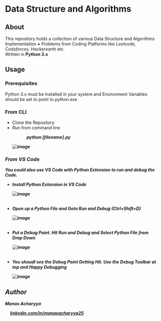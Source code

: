 # Data Structure and Algorithms

## About

This repository holds a collection of various Data Structure and Algorithms Implementation ***+*** Problems from Coding Platforms like <i>Leetcode, Codeforces, Hackerearth</i> etc. 
<br />
Written in <strong>Python 3.x</strong> 

## Usage

### Prerequisites
Python 3.x must be installed in your system and Environment Variables should be set to point to python.exe

### From CLI

<ul>
  <li>Clone the Repository</li>
  <li>Run from command line </li>
  <p>&nbsp;&nbsp;&nbsp;&nbsp;&nbsp;&nbsp;&nbsp;&nbsp;&nbsp;&nbsp;&nbsp;&nbsp;<strong><i>python [filename].py<i><strong></p>
  
  ![image](https://user-images.githubusercontent.com/42498389/115134966-78c64200-a032-11eb-8937-b4bcf803b9ba.png)
</ul>
    

### From VS Code

You could also use VS Code with Python Extension to run and ***debug*** the Code.

<ul>
  <li> Install <strong>Python Extension</strong> in VS Code</li>
  
  ![image](https://user-images.githubusercontent.com/42498389/115134724-4c112b00-a030-11eb-8444-71e6db127ddd.png)
  
  <br />
  
  <li> Open up a Python File and Goto Run and Debug <strong>(Ctrl+Shift+D)</strong>
  
  ![image](https://user-images.githubusercontent.com/42498389/115134795-f8531180-a030-11eb-90b8-d9c43188ac48.png)
  
  <br />
  
  <li> Put a Debug Point. Hit Run and Debug and Select Python File from Drop Down</li>
  
  ![image](https://user-images.githubusercontent.com/42498389/115134833-3fd99d80-a031-11eb-9076-32691b54bd62.png)
  
  <br />

  <li>You shoudl see the Debug Point Getting Hit. Use the Debug Toolbar at top and Happy Debugging </li>
  
  ![image](https://user-images.githubusercontent.com/42498389/115134854-71eaff80-a031-11eb-98a8-576799f27a83.png)
  
</ul>

## Author

<strong>Manas Acharyya</strong>

  <p>&nbsp;&nbsp;&nbsp;&nbsp;&nbsp;<a href="https://www.linkedin.com/in/manasacharyya25">linkedin.com/in/manasacharyya25</a></p>


  


